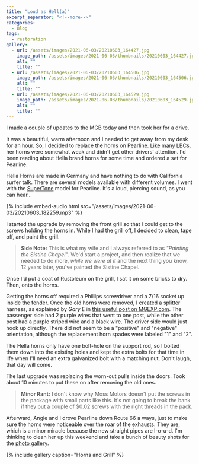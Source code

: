 ```yaml
---
title: "Loud as Hell(a)"
excerpt_separator: "<!--more-->"
categories:
  - Blog
tags: 
  - restoration
gallery: 
  - url: /assets/images/2021-06-03/20210603_164427.jpg
    image_path: /assets/images/2021-06-03/thumbnails/20210603_164427.jpg
    alt: ""
    title: ""
  - url: /assets/images/2021-06-03/20210603_164506.jpg
    image_path: /assets/images/2021-06-03/thumbnails/20210603_164506.jpg
    alt: ""
    title: ""
  - url: /assets/images/2021-06-03/20210603_164529.jpg
    image_path: /assets/images/2021-06-03/thumbnails/20210603_164529.jpg
    alt: ""
    title: ""
---
```


I made a couple of updates to the MGB today and then took her for a drive.

<!--more-->

It was a beautiful, warm afternoon and I needed to get away from my desk for an hour. So, I decided
to replace the horns on Pearline. Like many LBCs, her horns were somewhat weak and didn't get other
drivers' attention. I'd been reading about Hella brand horns for some time and ordered a set for
Pearline.

Hella Horns are made in Germany and have nothing to do with California surfer talk. There are 
several models available with different volumes. I went with the 
[SuperTone](https://www.amazon.com/gp/product/B00R3O0Y0M/ref=ppx_yo_dt_b_search_asin_title)
model for Pearline. It's a loud, piercing sound, as you can hear...

{% include embed-audio.html src="/assets/images/2021-06-03/20210603_182259.mp3" %}

I started the upgrade by removing the front grill so that I could get to the screws holding
the horns in. While I had the grill off, I decided to clean, tape off, and paint the grill. 

> **Side Note:** This is what my wife and I always referred to as *"Painting the Sistine Chapel"*. We'd start a project, and then realize that we needed to do more, *while we were at it* and the next thing you know, 12 years later, you've painted the Sistine Chapel.

Once I'd put a coat of Rustoleum on the grill, I sat it on some bricks to dry. Then, onto the
horns.

Getting the horns off required a Phillips screwdriver and a 7/16 socket up inside the fender.
Once the old horns were removed, I created a splitter harness, as explained by *Gary E* in
[this useful post on MGEXP.com](https://www.mgexp.com/forum/mgb-and-gt-forum.1/hella-horn-installation-help.4313226.4314360/). The passenger side had 2 purple wires that went
to one post, while the other post had a purple striped wire and a black wire. The driver side
would just hook up directly. There did not seem to be a "positive" and "negative" orientation,
although the replacement horn spades were labeled "1" and "2".

The Hella horns only have one bolt-hole on the support rod, so I bolted them down into the
existing holes and kept the extra bolts for that time in life when I'll need an extra galvanized
bolt with a matching nut. Don't laugh, that day will come.

The last upgrade was replacing the worn-out pulls inside the doors. Took about 10 minutes to put
these on after removing the old ones. 

> **Minor Rant:** I don't know why Moss Motors doesn't put the screws in the package with small parts like this. It's not going to break the bank if they put a couple of $0.02 screws with the right threads in the pack.

Afterward, Angie and I drove Pearline down Route 66 a ways, just to make sure the horns were
noticeable over the roar of the exhausts. They are, which is a minor miracle because the new
straight pipes are l-o-u-d. I'm thinking to clean her up this weekend and take a bunch of beauty 
shots for the [photo gallery](https://photos.ericcloninger.com/My-1972-MGB).

{% include gallery caption="Horns and Grill" %}